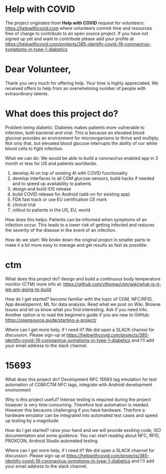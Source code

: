 # Help with COVID

The project originates from **Help with COVID** request for volunteers: https://helpwithcovid.com where volunteers commit time and resources free of charge to contribute to an open source project.
If you have not signed up yet and want to contribute please add your profile at https://helpwithcovid.com/projects/385-identify-covid-19-coronavirus-symptoms-in-type-1-diabetics

# Dear Volunteer, 
 
Thank you very much for offering help. Your time is highly appreciated. We received offers to help from an overwhelming number of people  with extraordinary talents. 

# What does this project do?

Problem being diabetic:
Diabetes makes patients more vulnerable to infection, both bacterial and viral. This is because an elevated blood glucose provides an environment for microorganisms to thrive and multiply. Not only that, but elevated blood glucose interrupts the ability of our white blood cells to fight infection.

What we can do:
We would be able to build a coronavirus enabled app in  3 month or less for US and patients worldwide. 
1. develop AI on top of existing AI with COVID functionality
2. develop interfaces to all CGM glucose sensors, build hacks if needed and to speed up availability to patients
3. design and build IOS release
4. build COVID release for Android (add-on for existing app)
4. FDA fast track or use EU certification CE mark
5. clinical trial
6. rollout to patients in the US, EU, world

How does this helps:
Patients can be informed when symptoms of an infection occur. This leads to a lower risk of getting infected and reduces the severity of the disease in the event of an infection.

How do we start:
We broke down the original project in smaller parts to make it a bit more easy to manage and get results as fast as possible:

# ctm
What does this project do?
design and build a continuous body temperature monitor (CTM) 
more info at: https://github.com/vthomw/ctm/wiki/what-is-it-we-are-going-to-build

How do I get started?
become familiar with the topic of CGM, NFC/RFID, App developemnt, ML for data analysis. Read what we post on Wiki. Browse Issues and let us know what you find interesting. Ask if you need info. Another option is to read the beginners guide if you are new to GitHub: https://opensource.guide/starting-a-project/

Where can I get more help, if I need it?
We did open a SLACK channel for discussion. Please sign-up at https://helpwithcovid.com/projects/385-identify-covid-19-coronavirus-symptoms-in-type-1-diabetics and I'll add your email address to the slack channel.

# 15693
What does this project do?
Development NFC 15693 tag emulation for test automation of CGM/CTM NFC tags, integrate with Android development environment 


Why is this project useful?
Intense testing is required during the project however is very time consuming. Therefore test automation is needed. However this becaums challenging if you have hardware. Therfore a hardware emulator can be integrated into automated test cases and speed up testing by a magnitude.

How do I get started?
raise your hand and we will provide exsiting code, ISO documentation and some guidence. You can start reading about NFC, RFID, PROXCON, Android Studio automated testing

Where can I get more help, if I need it?
We did open a SLACK channel for discussion. Please sign-up at https://helpwithcovid.com/projects/385-identify-covid-19-coronavirus-symptoms-in-type-1-diabetics and I'll add your email address to the slack channel.
